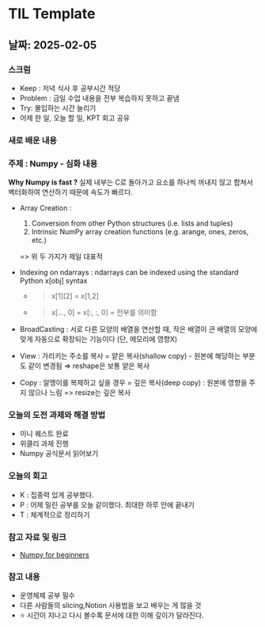 # TIL Template

## 날짜: 2025-02-05

### 스크럼
- Keep : 저녁 식사 후 공부시간 적당
- Problem : 금일 수업 내용을 전부 복습하지 못하고 끝냄
- Try: 몰입하는 시간 늘리기
- 어제 한 일, 오늘 할 일, KPT 회고 공유

### 새로 배운 내용
### 주제 : Numpy  - 심화 내용
   **Why Numpy is fast ?** 실제 내부는 C로 돌아가고 요소를 하나씩 꺼내지 않고 합쳐서 벡터화하여 연산하기 때문에 속도가 빠르다.
- Array Creation : 
    1. Conversion from other Python structures (i.e. lists and tuples)
    2. Intrinsic NumPy array creation functions (e.g. arange, ones, zeros, etc.)
    
    => 위 두 가지가 제일 대표적
- Indexing on ndarrays : ndarrays can be indexed using the standard Python x[obj] syntax
    - > x[1][2] = x[1,2] 
    - > x[..., 0] = x[:, :, 0] = 전부를 의미함
- BroadCasting : 서로 다른 모양의 배열을 연산할 때, 작은 배열이 큰 배열의 모양에 맞게 자동으로 확장되는 기능이다 (단, 메모리에 영향X)
- View : 가리키는 주소를 복사 = 얕은 복사(shallow copy) - 원본에 해당하는 부분도 같이 변경됨  ⇒ reshape은 보통 얕은 복사
- Copy : 알맹이를 복제하고 싶을 경우 = 깊은 복사(deep copy) : 원본에 영향을 주지 않으나 느림 => resize는 깊은 복사
  
### 오늘의 도전 과제와 해결 방법
- 미니 퀘스트 완료
- 위클리 과제 진행
- Numpy 공식문서 읽어보기

### 오늘의 회고
- K : 집중력 있게 공부했다.
- P : 어제 밀린 공부를 오늘 같이했다. 최대한 하루 안에 끝내기
- T : 체계적으로 정리하기

### 참고 자료 및 링크
- [Numpy for beginners](https://numpy.org/doc/stable/user/absolute_beginners.html)

### 참고 내용
- 운영체제 공부 필수
- 다른 사람들의 slicing,Notion 사용법을 보고 배우는 게 많을 것
- ⭐️ 시간이 지나고 다시 볼수록 문서에 대한 이해 깊이가 달라진다.
